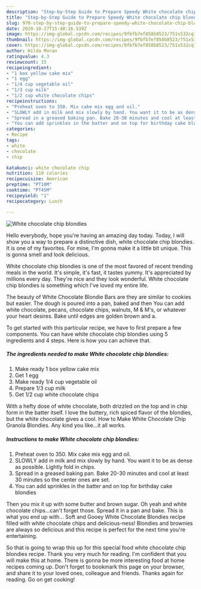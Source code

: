 ```yaml
---
description: "Step-by-Step Guide to Prepare Speedy White chocolate chip blondies"
title: "Step-by-Step Guide to Prepare Speedy White chocolate chip blondies"
slug: 970-step-by-step-guide-to-prepare-speedy-white-chocolate-chip-blondies
date: 2020-10-27T15:40:16.539Z
image: https://img-global.cpcdn.com/recipes/9fbfb7ef858b8523/751x532cq70/white-chocolate-chip-blondies-recipe-main-photo.jpg
thumbnail: https://img-global.cpcdn.com/recipes/9fbfb7ef858b8523/751x532cq70/white-chocolate-chip-blondies-recipe-main-photo.jpg
cover: https://img-global.cpcdn.com/recipes/9fbfb7ef858b8523/751x532cq70/white-chocolate-chip-blondies-recipe-main-photo.jpg
author: Hilda Moran
ratingvalue: 4.3
reviewcount: 15
recipeingredient:
- "1 box yellow cake mix"
- "1 egg"
- "1/4 cup vegetable oil"
- "1/3 cup milk"
- "1/2 cup white chocolate chips"
recipeinstructions:
- "Preheat oven to 350. Mix cake mix egg and oil."
- "SLOWLY add in milk and mix slowly by hand. You want it to be as dense as possible. Lightly fold in chips."
- "Spread in a greased baking pan. Bake 20-30 minutes and cool at least 30 minutes so the center ones are set."
- "You can add sprinkles in the batter and on top for birthday cake blondies"
categories:
- Recipe
tags:
- white
- chocolate
- chip

katakunci: white chocolate chip 
nutrition: 119 calories
recipecuisine: American
preptime: "PT10M"
cooktime: "PT45M"
recipeyield: "1"
recipecategory: Lunch

---
```



![White chocolate chip blondies](https://img-global.cpcdn.com/recipes/9fbfb7ef858b8523/751x532cq70/white-chocolate-chip-blondies-recipe-main-photo.jpg)

Hello everybody, hope you're having an amazing day today. Today, I will show you a way to prepare a distinctive dish, white chocolate chip blondies. It is one of my favorites. For mine, I'm gonna make it a little bit unique. This is gonna smell and look delicious.

White chocolate chip blondies is one of the most favored of recent trending meals in the world. It's simple, it's fast, it tastes yummy. It's appreciated by millions every day. They're nice and they look wonderful. White chocolate chip blondies is something which I've loved my entire life.

The beauty of White Chocolate Blondie Bars are they are similar to cookies but easier. The dough is poured into a pan, baked and then You can add white chocolate, pecans, chocolate chips, walnuts, M &amp; M&#39;s, or whatever your heart desires. Bake until edges are golden brown and a.


To get started with this particular recipe, we have to first prepare a few components. You can have white chocolate chip blondies using 5 ingredients and 4 steps. Here is how you can achieve that.

<!--inarticleads1-->

##### The ingredients needed to make White chocolate chip blondies:

1. Make ready 1 box yellow cake mix
1. Get 1 egg
1. Make ready 1/4 cup vegetable oil
1. Prepare 1/3 cup milk
1. Get 1/2 cup white chocolate chips


With a hefty dose of white chocolate, both drizzled on the top and in chip form in the batter itself. I love the buttery, rich spiced flavor of the blondies, but the white chocolate gives a cool. How to Make White Chocolate Chip Granola Blondies. Any kind you like…it all works. 

<!--inarticleads2-->

##### Instructions to make White chocolate chip blondies:

1. Preheat oven to 350. Mix cake mix egg and oil.
1. SLOWLY add in milk and mix slowly by hand. You want it to be as dense as possible. Lightly fold in chips.
1. Spread in a greased baking pan. Bake 20-30 minutes and cool at least 30 minutes so the center ones are set.
1. You can add sprinkles in the batter and on top for birthday cake blondies


Then you mix it up with some butter and brown sugar. Oh yeah and white chocolate chips…can&#39;t forget those. Spread it in a pan and bake. This is what you end up with… Soft and Gooey White Chocolate Blondies recipe filled with white chocolate chips and delicious-ness! Blondies and brownies are always so delicious and this recipe is perfect for the next time you&#39;re entertaining. 

So that is going to wrap this up for this special food white chocolate chip blondies recipe. Thank you very much for reading. I'm confident that you will make this at home. There is gonna be more interesting food at home recipes coming up. Don't forget to bookmark this page on your browser, and share it to your loved ones, colleague and friends. Thanks again for reading. Go on get cooking!
